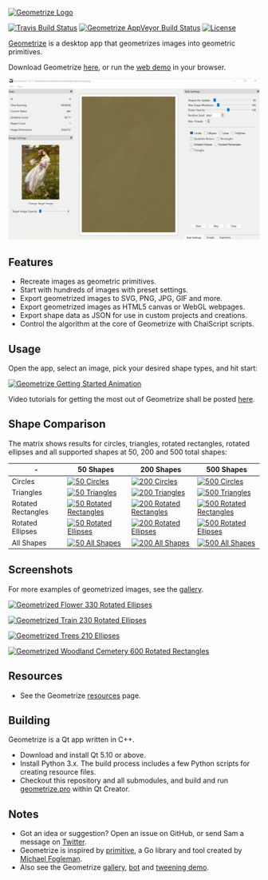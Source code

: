 [![Geometrize Logo](https://github.com/Tw1ddle/geometrize/blob/master/screenshots/logo.png?raw=true "Geometrize logo")](http://www.geometrize.co.uk/)

[![Travis Build Status](https://img.shields.io/travis/Tw1ddle/geometrize.svg?style=flat-square)](https://travis-ci.org/Tw1ddle/geometrize)
[![Geometrize AppVeyor Build Status](https://ci.appveyor.com/api/projects/status/09l5nquksmev8ta4?svg=true)](https://ci.appveyor.com/project/Tw1ddle/geometrize)
[![License](https://img.shields.io/badge/License-GPL%20v3-blue.svg?style=flat-square)](https://github.com/Tw1ddle/geometrize/blob/master/LICENSE)

[Geometrize](http://www.geometrize.co.uk/) is a desktop app that geometrizes images into geometric primitives.

Download Geometrize [here](http://www.geometrize.co.uk/), or run the [web demo](http://www.samcodes.co.uk/project/geometrize-haxe-web/) in your browser.

[![Geometrize Shape Animation](https://github.com/Tw1ddle/geometrize/blob/master/screenshots/windflowers_geometrized.gif?raw=true)](http://www.geometrize.co.uk/)

## Features

 * Recreate images as geometric primitives.
 * Start with hundreds of images with preset settings.
 * Export geometrized images to SVG, PNG, JPG, GIF and more.
 * Export geometrized images as HTML5 canvas or WebGL webpages.
 * Export shape data as JSON for use in custom projects and creations.
 * Control the algorithm at the core of Geometrize with ChaiScript scripts.

## Usage

Open the app, select an image, pick your desired shape types, and hit start:

[![Geometrize Getting Started Animation](https://github.com/Tw1ddle/geometrize/blob/master/screenshots/startup_geometrized.gif?raw=true)](http://www.geometrize.co.uk/)

Video tutorials for getting the most out of Geometrize shall be posted [here](https://www.youtube.com/playlist?list=PLe9ogi_J4cFgcqLdpmPC7GdFV5ohJPEzN).

## Shape Comparison

The matrix shows results for circles, triangles, rotated rectangles, rotated ellipses and all supported shapes at 50, 200 and 500 total shapes:

| -                  | 50 Shapes     | 200 Shapes    | 500 Shapes   |
| ------------------ | ------------- | ------------- | ------------ |
| Circles            | [![50 Circles](https://github.com/Tw1ddle/geometrize/blob/master/screenshots/seagull_50_circles.png?raw=true)](http://www.geometrize.co.uk/) | [![200 Circles](https://github.com/Tw1ddle/geometrize/blob/master/screenshots/seagull_200_circles.png?raw=true)](http://www.geometrize.co.uk/) | [![500 Circles](https://github.com/Tw1ddle/geometrize/blob/master/screenshots/seagull_500_circles.png?raw=true)](http://www.geometrize.co.uk/) |
| Triangles          | [![50 Triangles](https://github.com/Tw1ddle/geometrize/blob/master/screenshots/seagull_50_triangles.png?raw=true)](http://www.geometrize.co.uk/) | [![200 Triangles](https://github.com/Tw1ddle/geometrize/blob/master/screenshots/seagull_200_triangles.png?raw=true)](http://www.geometrize.co.uk/) | [![500 Triangles](https://github.com/Tw1ddle/geometrize/blob/master/screenshots/seagull_500_triangles.png?raw=true)](http://www.geometrize.co.uk/) |
| Rotated Rectangles | [![50 Rotated Rectangles](https://github.com/Tw1ddle/geometrize/blob/master/screenshots/seagull_50_rotated_rectangles.png?raw=true)](http://www.geometrize.co.uk/) | [![200 Rotated Rectangles](https://github.com/Tw1ddle/geometrize/blob/master/screenshots/seagull_200_rotated_rectangles.png?raw=true)](http://www.geometrize.co.uk/) | [![500 Rotated Rectangles](https://github.com/Tw1ddle/geometrize/blob/master/screenshots/seagull_500_rotated_rectangles.png?raw=true)](http://www.geometrize.co.uk/) |
| Rotated Ellipses   | [![50 Rotated Ellipses](https://github.com/Tw1ddle/geometrize/blob/master/screenshots/seagull_50_rotated_ellipses.png?raw=true)](http://www.geometrize.co.uk/) | [![200 Rotated Ellipses](https://github.com/Tw1ddle/geometrize/blob/master/screenshots/seagull_200_rotated_ellipses.png?raw=true)](http://www.geometrize.co.uk/) | [![500 Rotated Ellipses](https://github.com/Tw1ddle/geometrize/blob/master/screenshots/seagull_500_rotated_ellipses.png?raw=true)](http://www.geometrize.co.uk/) |
| All Shapes         | [![50 All Shapes](https://github.com/Tw1ddle/geometrize/blob/master/screenshots/seagull_50_all_shapes.png?raw=true)](http://www.geometrize.co.uk/) | [![200 All Shapes](https://github.com/Tw1ddle/geometrize/blob/master/screenshots/seagull_200_all_shapes.png?raw=true)](http://www.geometrize.co.uk/) | [![500 All Shapes](https://github.com/Tw1ddle/geometrize/blob/master/screenshots/seagull_500_all_shapes.png?raw=true)](http://www.geometrize.co.uk/) |

## Screenshots

For more examples of geometrized images, see the [gallery](http://gallery.geometrize.co.uk/).

[![Geometrized Flower 330 Rotated Ellipses](https://github.com/Tw1ddle/geometrize/blob/master/screenshots/flower.png?raw=true "Flower - 330 Rotated Ellipses")](http://www.geometrize.co.uk/)

[![Geometrized Train 230 Rotated Ellipses](https://github.com/Tw1ddle/geometrize/blob/master/screenshots/train.png?raw=true "Train - 230 Rotated Ellipses")](http://www.geometrize.co.uk/)

[![Geometrized Trees 210 Ellipses](https://github.com/Tw1ddle/geometrize/blob/master/screenshots/tree_under_clouds.png?raw=true "Tree Under Clouds - 210 Ellipses")](http://www.geometrize.co.uk/)

[![Geometrized Woodland Cemetery 600 Rotated Rectangles](https://github.com/Tw1ddle/geometrize/blob/master/screenshots/woodland_cemetery.png?raw=true "Woodland Cemetery - 600 Rotated Rectangles")](http://www.geometrize.co.uk/)

## Resources

 * See the Geometrize [resources](http://resources.geometrize.co.uk/) page.

## Building

Geometrize is a Qt app written in C++.

 * Download and install Qt 5.10 or above.
 * Install Python 3.x. The build process includes a few Python scripts for creating resource files.
 * Checkout this repository and all submodules, and build and run [geometrize.pro](https://github.com/Tw1ddle/geometrize/blob/master/geometrize.pro) within Qt Creator.

## Notes
 * Got an idea or suggestion? Open an issue on GitHub, or send Sam a message on [Twitter](https://twitter.com/Sam_Twidale).
 * Geometrize is inspired by [primitive](https://github.com/fogleman/primitive), a Go library and tool created by [Michael Fogleman](https://github.com/fogleman).
 * Also see the Geometrize [gallery](http://gallery.geometrize.co.uk/), [bot](https://twitter.com/Geometrizer) and [tweening demo](http://tweens.geometrize.co.uk/).
